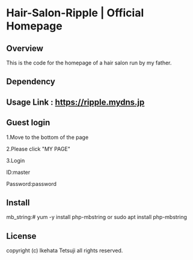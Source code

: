 # Hair-Salon-Ripple | Official　Homepage

## Overview

This is the code for the homepage of a hair salon run by my father.

## Dependency



## Usage Link : https://ripple.mydns.jp

## Guest login 

1.Move to the bottom of the page

2.Please click "MY PAGE"

3.Login

ID:master 

Password:password 

## Install

mb_string:# yum -y install php-mbstring or sudo apt install php-mbstring

## License

copyright (c) Ikehata Tetsuji all rights reserved.
